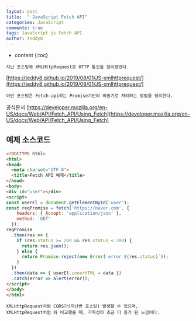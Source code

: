 ```yaml
---
layout: post   
title:  " JavaScript Fetch API"
categories: JavaScript
comments: true
tags: JavaScript js Fetch API
author: teddy8  
---
```

* content
{:toc}

```
지난 포스팅에 XMLHttpRequest로 HTTP 통신을 정리했었다.
```
[https://teddy8.github.io/2019/08/01/JS-xmlhttprequest/](https://teddy8.github.io/2019/08/01/JS-xmlhttprequest/)
```
이번 포스팅은 Fetch-api라는 Promise기반의 비동기로 처리하는 방법을 정리한다.
```
공식문서 [https://developer.mozilla.org/en-US/docs/Web/API/Fetch_API/Using_Fetch](https://developer.mozilla.org/en-US/docs/Web/API/Fetch_API/Using_Fetch)

## 예제 소스코드
``` html
<!DOCTYPE html>
<html>
<head>
  <meta charset="UTF-8">
  <title>Fetch API 예제</title>
</head>
<body>
<div id="user"></div>
<script>
const userEl = document.getElementById('user');
const reqPromise = fetch('https://naver.com', { 
    headers: { Accept: 'application/json' },
    method: 'GET'
  });
reqPromise
  .then(res => {
    if (res.status >= 200 && res.status < 300) {
      return res.json();
    } else {
      return Promise.reject(new Error(`error ${res.status}`));
    }
  })
  .then(data => { userEl.innerHTML = data })
  .catch(error => alert(error));
</script>
</body>
</html>
```

```
XMLHttpRequest처럼 CORS가(지난번 포스팅) 발생할 수 있으며,
XMLHttpRequest처럼 와 비교했을 때, 가독성이 조금 더 증가 된 느낌이다.
```